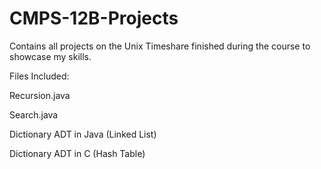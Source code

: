 # CMPS-12B-Projects

Contains all projects on the Unix Timeshare finished during the course to showcase my skills.

Files Included:

Recursion.java

Search.java

Dictionary ADT in Java (Linked List)

Dictionary ADT in C (Hash Table)
